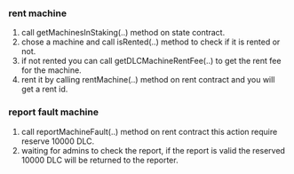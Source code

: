 ### rent machine
1. call getMachinesInStaking(..) method on state contract.
2. chose a machine and call isRented(..) method to check if it is rented or not.
3. if not rented you can call getDLCMachineRentFee(..) to get the rent fee for the machine.
4. rent it by calling rentMachine(..) method on rent contract and you will get a rent id.


### report fault machine
1. call reportMachineFault(..) method on rent contract this action require reserve 10000 DLC.
2. waiting for admins to check the report, if the report is valid the reserved 10000 DLC will be returned to the reporter.